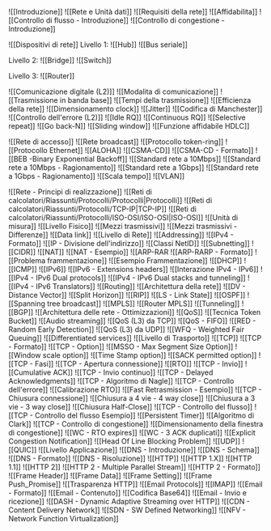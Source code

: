 ![[Introduzione]]
![[Rete e Unità dati]]
![[Requisiti della rete]]
	![[Affidabilita]]
		![[Controllo di flusso - Introduzione]]
		![[Controllo di congestione - Introduzione]]

![[Dispositivi di rete]]
Livello 1:
![[Hub]]
![[Bus seriale]]

Livello 2:
![[Bridge]]
![[Switch]]

Livello 3:
![[Router]]

![[Comunicazione digitale (L2)]]
![[Modalita di comunicazione]]
![[Trasmissione in banda base]]
	![[Tempi della trasmissione]]
		![[Efficienza della rete]]
		![[Dimensionamento clock]] 
		![[Jitter]]
	![[Codifica di Manchester]]
	![[Controllo dell'errore (L2)]]
		![[Idle RQ]]
		![[Continuous RQ]]
			![[Selective repeat]]
			![[Go back-N]]
	![[Sliding window]]
	![[Funzione affidabile HDLC]]

![[Rete di accesso]]
![[Rete broadcast]]
	![[Protocollo token-ring]]
	![[Protocollo Ethernet]]
		![[ALOHA]]
		![[CSMA-CD]]
			![[CSMA-CD - Formato]]
			![[BEB -Binary Exponential Backoff]]
			![[Standard rete a 10Mbps]]
				![[Standard rete a 10Mbps - Ragionamento]]
			![[Standard rete a 1Gbps]]
				![[Standard rete a 1Gbps - Ragionamento]]
			![[Scala tempo]]
		![[VLAN]]

![[Rete - Principi di realizzazione]]
![[Reti di calcolatori/Riassunti/Protocolli/Protocolli|Protocolli]]
![[Reti di calcolatori/Riassunti/Protocolli/TCP-IP|TCP-IP]]
![[Reti di calcolatori/Riassunti/Protocolli/ISO-OSI/ISO-OSI|ISO-OSI]]
![[Unità di misura]]
	![[Livello Fisico]]
		![[Mezzi trasmissivi]]
		![[Mezzi trasmissivi - Differenze]]
	![[Data link]]
	![[Livello di Rete]]
		![[Addressing]]
			![[IPv4 - Formato]]
				![[IP - Divisione dell'indirizzo]]
					![[Classi NetID]]
					![[Subnetting]]
					![[CIDR]]
					![[NAT]]
					![[NAT - Esempio]]
						![[ARP-RAR
						![[ARP-RARP - Formato]]
				![[Problema frammentazione]]
					![[Esempio Frammentazione]]
				![[DHCP]]
				![[ICMP]]
			![[IPv6]]
				![[IPv6 - Extensions headers]]
				![[Interazione IPv4 - IPv6]]
					![[IPv4 - IPv6 Dual protocols]]
					![[IPv4 - IPv6 Dual stacks and tunneling]]
					![[IPv4 - IPv6 Translators]]
		![[Routing]]
			![[Architettura della rete]]
				![[DV - Distance Vector]]
					![[Split Horizon]]
					![[RIP]]
				![[LS - Link State]]
					![[OSPF]]
					![[Spanning tree broadcast]]
				![[MPLS]]
					![[Router MPLS]]
					![[Tunneling]]
				![[BGP]]
				![[Architettura delle rete - Ottimizzazioni]]
			![[QoS]]
				![[Tecnica Token Bucket]]
				![[Audio streaming]]
				![[QoS (L3) da TCP]]
					![[QoS - FIFO]]
					![[RED - Random Early Detection]]
				![[QoS (L3) da UDP]]
					![[WFQ - Weighted Fair Queuing]]
				![[Differentiated services]]
	![[Livello di Trasporto]]
		![[TCP]]
			![[TCP - Formato]]
			![[TCP - Option]]
				![[MSSO - Max Segment Size Option]]
				![[Window scale option]]
				![[Time Stamp option]]
				![[SACK permitted option]]
			![[TCP - Fasi]]
				![[TCP - Apertura connessione]]
					![[RTO]]
				![[TCP - Invio]]
					![[Cumulative ACK]]
					![[TCP - Invio continuo]]
					![[TCP - Delayed Acknowledgments]]
					![[TCP - Algoritmo di Nagle]]
					![[TCP - Controllo dell'errore]]
						![[Calibrazione RTO]]
						![[Fast Retrasmission - Esempio]]
				![[TCP - Chiusura connessione]]
					![[Chiusura a 4 vie - 4 way close]]
					![[Chiusura a 3 vie - 3 way close]]
					![[Chiusura Half-Close]]
			![[TCP - Controllo del flusso]]
				![[TCP - Controllo del flusso Esempio]]
				![[Persistent Timer]]
				![[Algoritmo di Clark]]
			![[TCP - Controllo di congestione]]
				![[Dimensionamento della finestra di congestione]]
					![[WC - RTO expires]]
					![[WC - 3 ACK duplicati]]
					![[Explicit Congestion Notification]]
			![[Head Of Line Blocking Problem]]
		![[UDP]]
		![[QUIC]]
	![[Livello Applicazione]]
		![[DNS - Introduzione]]
			![[DNS - Schema]]
			![[DNS - Formato]]
			![[DNS - Risoluzione]]
		![[HTTP]]
			![[HTTP 1.X]]
			![[HTTP 1.1]]
			![[HTTP 2]]
				![[HTTP 2 - Multiple Parallel Stream]]
				![[HTTP 2 - Formato]]
					![[Frame Header]]
					![[Frame Data]]
					![[Frame Setting]]
					![[Frame Push_Promise]]
			![[Trasparenza HTTP]]
		![[Email Protocols]]
			![[IMAP]]
			![[Email - Formato]]
				![[Email - Contenuto]]
				![[Codifica Base64]]
			![[Email - Invio e ricezione]]
		![[DASH - Dynamic Adaptive Streaming over HTTP]]
		![[CDN - Content Delivery Network]]
		![[SDN - SW Defined Networking]]
		![[NFV - Network Function Virtualization]]